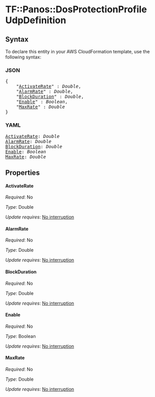 # TF::Panos::DosProtectionProfile UdpDefinition

## Syntax

To declare this entity in your AWS CloudFormation template, use the following syntax:

### JSON

<pre>
{
    "<a href="#activaterate" title="ActivateRate">ActivateRate</a>" : <i>Double</i>,
    "<a href="#alarmrate" title="AlarmRate">AlarmRate</a>" : <i>Double</i>,
    "<a href="#blockduration" title="BlockDuration">BlockDuration</a>" : <i>Double</i>,
    "<a href="#enable" title="Enable">Enable</a>" : <i>Boolean</i>,
    "<a href="#maxrate" title="MaxRate">MaxRate</a>" : <i>Double</i>
}
</pre>

### YAML

<pre>
<a href="#activaterate" title="ActivateRate">ActivateRate</a>: <i>Double</i>
<a href="#alarmrate" title="AlarmRate">AlarmRate</a>: <i>Double</i>
<a href="#blockduration" title="BlockDuration">BlockDuration</a>: <i>Double</i>
<a href="#enable" title="Enable">Enable</a>: <i>Boolean</i>
<a href="#maxrate" title="MaxRate">MaxRate</a>: <i>Double</i>
</pre>

## Properties

#### ActivateRate

_Required_: No

_Type_: Double

_Update requires_: [No interruption](https://docs.aws.amazon.com/AWSCloudFormation/latest/UserGuide/using-cfn-updating-stacks-update-behaviors.html#update-no-interrupt)

#### AlarmRate

_Required_: No

_Type_: Double

_Update requires_: [No interruption](https://docs.aws.amazon.com/AWSCloudFormation/latest/UserGuide/using-cfn-updating-stacks-update-behaviors.html#update-no-interrupt)

#### BlockDuration

_Required_: No

_Type_: Double

_Update requires_: [No interruption](https://docs.aws.amazon.com/AWSCloudFormation/latest/UserGuide/using-cfn-updating-stacks-update-behaviors.html#update-no-interrupt)

#### Enable

_Required_: No

_Type_: Boolean

_Update requires_: [No interruption](https://docs.aws.amazon.com/AWSCloudFormation/latest/UserGuide/using-cfn-updating-stacks-update-behaviors.html#update-no-interrupt)

#### MaxRate

_Required_: No

_Type_: Double

_Update requires_: [No interruption](https://docs.aws.amazon.com/AWSCloudFormation/latest/UserGuide/using-cfn-updating-stacks-update-behaviors.html#update-no-interrupt)

